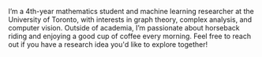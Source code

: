 I’m a 4th-year mathematics student and machine learning researcher at the University of Toronto, with interests in graph theory, complex analysis, and computer vision. Outside of academia, I’m passionate about horseback riding and enjoying a good cup of coffee every morning. Feel free to reach out if you have a research idea you'd like to explore together!

